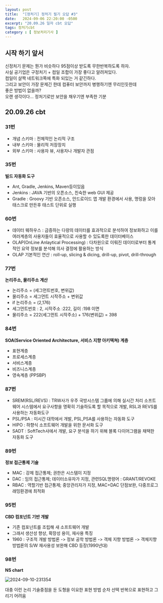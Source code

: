```yaml
---
layout: post
title:  "[정처기] 정처기 필기 오답 #3"
date:   2024-09-06 22:20:00 -0500
excerpt: "20.09.26 일자 cbt 오답"
tags: 정처기cbt
category : [ 정보처리기사 ]
---
```


## 시작 하기 앞서

신정처기 문제는 뭔가 비슷하다 95점이상 받도록 무한반복하도록 하자.  
사실 공기업은 구정처기 + 컴일 조합이 가장 좋다고 알려져있다.  
컴일이 살짝 네트워크쪽에 특화 되있는 거 같긴하다.  
그리고 보안이 가장 문제긴 한데 컴퓨터 보안까지 병행하기엔 무리인듯한데  
좋은 방법이 없을까?  
오랜 생각이다... 정처기로만 보안을 채우기엔 부족한 기분  


## 20.09.26  cbt

### 31번

+ 개념 스키마 : 전체적인 논리적 구조
+ 내부 스키마 : 물리적 저장장치
+ 외부 스키마 : 사용자 뷰, 사용자나 개발자 관점

### 35번

**빌드 자동화 도구**  
+ Ant, Gradle, Jenkins, Maven등이있음
+ Jenkins : JAVA 기반의 오픈소스, 친숙한 web GUI 제공
+ Gradle : Groovy 기반 오픈소스, 안드로이드 앱 개발 환경에서 사용, 명렁을 모아 태스크로 만든후 태스트 단위로 실행

### 60번

+ 데이터 웨하우스 : 금증하는 다량의 데이터를 효과적으로 분석하여 정보화하고 이를 여러계층의 사용자들이 효율적으로 사용할 수 있도록한 데이터베이스
+ OLAP(OnLine Anlaytical Processing) : 다차원으로 이뤄진 데이터로부터 통계적인 요약 정보를 분석해 의사 결정에 활용하는 방식
+ OLAP 기본적인 연산 : roll-up, slicing & dicing, drill-up, pivot, drill-through


### 77번

**논리주소, 물리주소 계산**  
+ 논리주소 = (세그먼트번호, 변위값)
+ 물리주소 = 세그먼트 시작주소 + 변위값
+ if 논리주소 = (2,176)
+ 세그먼트번호 : 2, 시작주소 :222, 길이 :198 이면
+ 물리주소 = 222(세그먼트 시작주소) + 176(변위값) = 398

### 84번

**SOA(Service Oriented Architecture, 서비스 지향 아키텍쳐) 계층**  
+ 표현계층
+ 프로세스계층
+ 서비스계층
+ 비즈니스계층
+ 영속계층
(PPSBP)

### 87번

+ SREM(RSL/REVS) : TRW사가 우주 국방시스템 그룹에 의해 실시간 처리 소프트웨어 시스템에서 요구사항을 명확히 기술하도록 할 목적으로 개발, RSL과 REVS를 사용하는 자동화도구
+ PSL/PSA : 미시간 대학에서 개발, PSL,PSA를 사용하는 자동화 도구
+ HIPO : 하향식 소프트웨어 개발을 위한 문서화 도구
+ SADT : SoftTech사에서 개발, 요구 분석을 하기 위해 블록 다이어그램을 채택한 자동화 도구

### 89번

**정보 접근통제 기술**  
+ MAC : 강제 접근통제; 권한은 시스템이 지정
+ DAC : 임의 접근통제; 데이터소유자가 지정, 관련SQL명령어 : GRANT/REVOKE
+ RBAC : 역할기반 접근통제; 중앙관리자가 지정, MAC+DAC 단점보완, 다중프로그래밍환경에 최적화

### 95번

**CBD 컴포넌트 기반 개발**  
+ 기존 컴포넌트를 조립해 새 소프트웨어 개발
+ 그래서 생산성 향상, 확장성 용이, 재사용 특징
+ 1960 : 구조적 개발 방법론 -> 정보 공학 방법론 -> 객체 지향 방법론 -> 객체지향 방법론의 S/W 재사용성 보완해 CBD 등장(1990년대)

### 98번

**NS chart**  

<img src="https://i.ibb.co/XxfwtN8/2024-09-10-231354.png" alt="2024-09-10-231354" border="0">

대충 이런 논리 기술중점을 둔 도형을 이요한 표현 방법
순차 선택 반복으로 표현하고 그리기 어려움  
